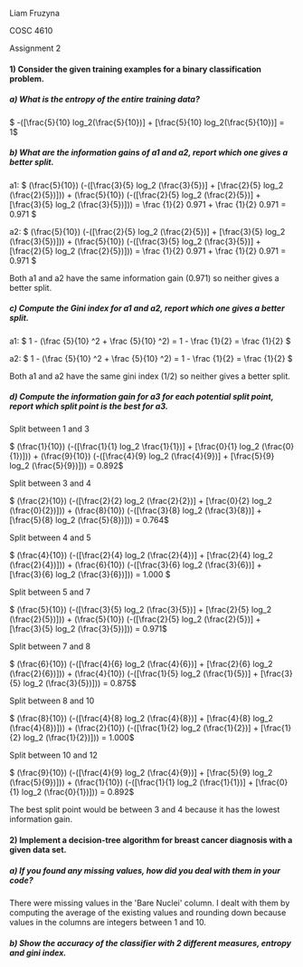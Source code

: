 Liam Fruzyna

COSC 4610

Assignment 2



#### 1) Consider the given training examples for a binary classification problem.

##### a) What is the entropy of the entire training data?

$ -([\frac{5}{10} log_2(\frac{5}{10})] + [\frac{5}{10} log_2(\frac{5}{10})] = 1$

##### b) What are the information gains of a1 and a2, report which one gives a better split.

a1: $ (\frac{5}{10}) (-([\frac{3}{5} log_2 (\frac{3}{5})] + [\frac{2}{5} log_2 (\frac{2}{5})])) + (\frac{5}{10}) (-([\frac{2}{5} log_2 (\frac{2}{5})] + [\frac{3}{5} log_2 (\frac{3}{5})])) = \frac {1}{2} 0.971 + \frac {1}{2} 0.971 = 0.971 $ 

a2: $ (\frac{5}{10}) (-([\frac{2}{5} log_2 (\frac{2}{5})] + [\frac{3}{5} log_2 (\frac{3}{5})])) + (\frac{5}{10}) (-([\frac{3}{5} log_2 (\frac{3}{5})] + [\frac{2}{5} log_2 (\frac{2}{5})])) = \frac {1}{2} 0.971 + \frac {1}{2} 0.971 = 0.971 $

Both a1 and a2 have the same information gain (0.971) so neither gives a better split.

##### c) Compute the Gini index for a1 and a2, report which one gives a better split.

a1: $ 1 - (\frac {5}{10} ^2 + \frac {5}{10} ^2) = 1 - \frac {1}{2} = \frac {1}{2} $

a2: $ 1 - (\frac {5}{10} ^2 + \frac {5}{10} ^2) = 1 - \frac {1}{2} = \frac {1}{2} $

Both a1 and a2 have the same gini index (1/2) so neither gives a better split.

##### d) Compute the information gain for a3 for each potential split point, report which split point is the best for a3.

Split between 1 and 3

$ (\frac{1}{10}) (-([\frac{1}{1} log_2 \frac{1}{1})] + [\frac{0}{1} log_2 (\frac{0}{1})])) + (\frac{9}{10}) (-([\frac{4}{9} log_2 (\frac{4}{9})] + [\frac{5}{9} log_2 (\frac{5}{9})])) = 0.892$

Split between 3 and 4

$ (\frac{2}{10}) (-([\frac{2}{2} log_2 (\frac{2}{2})] + [\frac{0}{2} log_2 (\frac{0}{2})])) + (\frac{8}{10}) (-([\frac{3}{8} log_2 (\frac{3}{8})] + [\frac{5}{8} log_2 (\frac{5}{8})])) = 0.764$

Split between 4 and 5

$ (\frac{4}{10}) (-([\frac{2}{4} log_2 (\frac{2}{4})] + [\frac{2}{4} log_2 (\frac{2}{4})])) + (\frac{6}{10}) (-([\frac{3}{6} log_2 (\frac{3}{6})] + [\frac{3}{6} log_2 (\frac{3}{6})])) = 1.000 $

Split between 5 and 7

$ (\frac{5}{10}) (-([\frac{3}{5} log_2 (\frac{3}{5})] + [\frac{2}{5} log_2 (\frac{2}{5})])) + (\frac{5}{10}) (-([\frac{2}{5} log_2 (\frac{2}{5})] + [\frac{3}{5} log_2 (\frac{3}{5})])) = 0.971$

Split between 7 and 8

$ (\frac{6}{10}) (-([\frac{4}{6} log_2 (\frac{4}{6})] + [\frac{2}{6} log_2 (\frac{2}{6})])) + (\frac{4}{10}) (-([\frac{1}{5} log_2 (\frac{1}{5})] + [\frac{3}{5} log_2 (\frac{3}{5})])) = 0.875$

Split between 8 and 10

$ (\frac{8}{10}) (-([\frac{4}{8} log_2 (\frac{4}{8})] + [\frac{4}{8} log_2 (\frac{4}{8})])) + (\frac{2}{10}) (-([\frac{1}{2} log_2 (\frac{1}{2})] + [\frac{1}{2} log_2 (\frac{1}{2})])) = 1.000$

Split between 10 and 12

$ (\frac{9}{10}) (-([\frac{4}{9} log_2 (\frac{4}{9})] + [\frac{5}{9} log_2 (\frac{5}{9})])) + (\frac{1}{10}) (-([\frac{1}{1} log_2 (\frac{1}{1})] + [\frac{0}{1} log_2 (\frac{0}{1})])) = 0.892$

The best split point would be between 3 and 4 because it has the lowest information gain.

#### 2) Implement a decision-tree algorithm for breast cancer diagnosis with a given data set.

##### a) If you found any missing values, how did you deal with them in your code?

There were missing values in the 'Bare Nuclei' column. I dealt with them by computing the average of the existing values and rounding down because values in the columns are integers between 1 and 10.

##### b) Show the accuracy of the classifier with 2 different measures, entropy and gini index.

